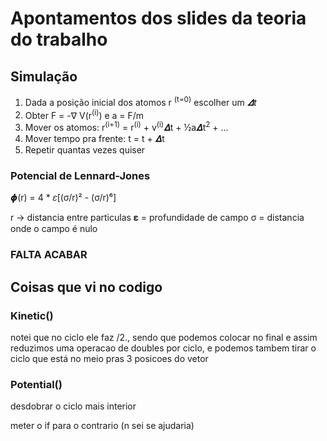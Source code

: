 # Apontamentos dos slides da teoria do trabalho

## Simulação

1. Dada a posição inicial dos atomos r <sup>(t=0)</sup>  escolher um *𝜟t*
2. Obter F = -∇ V(r<sup>(i)</sup>) e a = F/m
3. Mover os atomos: r<sup>(i+1)</sup> = r<sup>(i)</sup> + v<sup>(i)</sup>𝜟t + ½a𝜟t<sup>2</sup> + ...
4. Mover tempo pra frente: t = t + 𝜟t
5. Repetir quantas vezes quiser

### Potencial de Lennard-Jones

𝟇\(r\) = 4 * 𝜀[(σ/r)² - (σ/r)⁶]

r -> distancia entre particulas
𝛆 = profundidade de campo 
σ = distancia onde o campo é nulo

### FALTA ACABAR


## Coisas que vi no codigo

### Kinetic()

notei que no ciclo ele faz /2., sendo que podemos colocar no final e assim reduzimos uma operacao de doubles por ciclo, e podemos tambem tirar o ciclo que está no meio pras 3 posicoes do vetor

### Potential()

desdobrar o ciclo mais interior

meter o if para o contrario (n sei se ajudaria)
